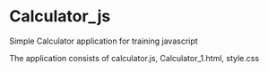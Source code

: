 # Calculator_js

Simple Calculator application for training javascript

The application consists of calculator.js, Calculator_1.html, style.css
